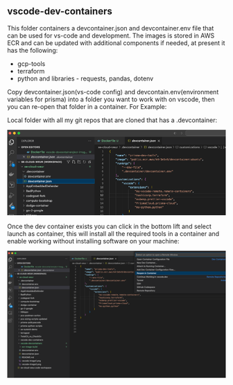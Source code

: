 ## vscode-dev-containers

This folder containers a devcontainer.json and devcontainer.env file that can be used for vs-code and development. The images is stored in AWS ECR and can be updated with additional components if needed, at present it has the following:

- gcp-tools
- terraform
- python and libraries - requests, pandas, dotenv

Copy devcontainer.json(vs-code config) and devcontain.env(environment variables for prisma) into a folder you want to work with on vscode, then you can re-open that folder in a container. For Example:

Local folder with all my git repos that are cloned that has a .devcontainer:

![Alt text](vs-code-image1.png)

Once the dev container exists you can click in the bottom lift and select launch as container, this will install all the required tools in a container and enable working without installing software on your machine:

![Alt text](vs-code-image2.png)
